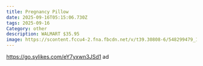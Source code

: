 ```yaml
---
title: Pregnancy Pillow
date: 2025-09-16T05:15:06.730Z
tags: 2025-09-16
Category: other
description: WALMART $35.95
image: https://scontent.fccu4-2.fna.fbcdn.net/v/t39.30808-6/548299479_10163040290979666_4580847011514102643_n.jpg?stp=cp6_dst-jpg_p526x296_tt6&_nc_cat=100&ccb=1-7&_nc_sid=aa7b47&_nc_ohc=7Jtsa-T2PXwQ7kNvwEwmhC7&_nc_oc=Admi7q6ZOYxDmypYyG0dD1Dcqk-o5MywDwo1y1aoCOW9ajcf-IIs7yUmbjZG3tyEZss&_nc_zt=23&_nc_ht=scontent.fccu4-2.fna&_nc_gid=ZoVZlAHxnWK3rvUgReFiew&oh=00_AfYsV7v0gAzWu3edTLItfkf5SITDLFiy23xkdt6sIVfROQ&oe=68CED8B1
---
```

https://go.sylikes.com/eY7yxwn3JSd1 ad